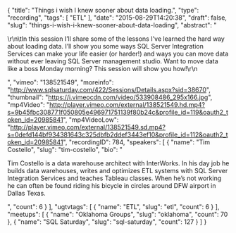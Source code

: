 {
  "title": "Things i wish I knew sooner about data loading.",
  "type": "recording",
  "tags": [
    "ETL"
  ],
  "date": "2015-08-29T14:20:38",
  "draft": false,
  "slug": "things-i-wish-i-knew-sooner-about-data-loading",
  "abstract": "<p>\r\n\tIn this session I’ll share some of the lessons I've learned the hard way about loading data.  I’ll show you some ways SQL Server Integration Services can make your life easier (or harder!) and ways you can move data without ever leaving SQL Server management studio.   Want to move data like a boss Monday morning?  This session will show you how!\r\n</p>",
  "vimeo": "138521549",
  "moreinfo": "http://www.sqlsaturday.com/422/Sessions/Details.aspx?sid=38670",
  "thumbnail": "https://i.vimeocdn.com/video/533908486_295x166.jpg",
  "mp4Video": "http://player.vimeo.com/external/138521549.hd.mp4?s=9b45fbc308771f050805e496971751139f80b24c&profile_id=119&oauth2_token_id=20985841",
  "mp4VideoLow": "http://player.vimeo.com/external/138521549.sd.mp4?s=0defd144bf934381643c325dbfb2ddef3443ef10&profile_id=112&oauth2_token_id=20985841",
  "recordingID": 784,
  "speakers": [
    {
      "name": "Tim Costello",
      "slug": "tim-costello",
      "bio": "<p>Tim Costello is a data warehouse architect with InterWorks. In his day job he builds data warehouses, writes and optimizes ETL systems with SQL Server Integration Services and teaches Tableau classes. When he’s not working he can often be found riding his bicycle in circles around DFW airport in Dallas Texas.</p>",
      "count": 6
    }
  ],
  "ugtvtags": [
    {
      "name": "ETL",
      "slug": "etl",
      "count": 6
    }
  ],
  "meetups": [
    {
      "name": "Oklahoma Groups",
      "slug": "oklahoma",
      "count": 70
    },
    {
      "name": "SQL Saturday",
      "slug": "sql-saturday",
      "count": 127
    }
  ]
}